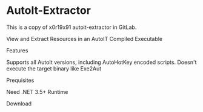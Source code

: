 # AutoIt-Extractor
This is a copy of x0r19x91 autoit-extractor in GitLab.

View and Extract Resources in an AutoIT Compiled Executable

Features

Supports all AutoIt versions, including AutoHotKey encoded scripts.
Doesn't execute the target binary like Exe2Aut


Prequisites

Need .NET 3.5+ Runtime

Download

